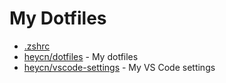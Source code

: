 # My Dotfiles

- [.zshrc](./.zshrc)
- [heycn/dotfiles](https://github.com/heycn/dotfiles) - My dotfiles
- [heycn/vscode-settings](https://github.com/heycn/vscode-settings) - My VS Code settings
